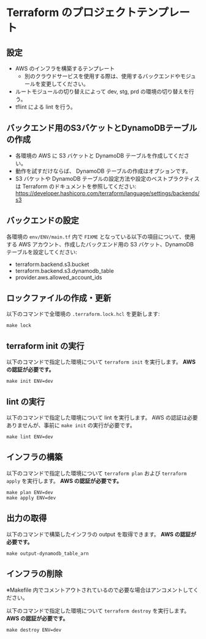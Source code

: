 # Terraform のプロジェクトテンプレート

## 設定

* AWS のインフラを構築するテンプレート
    * 別のクラウドサービスを使用する際は、使用するバックエンドやモジュールを変更してください。
* ルートモジュールの切り替えによって dev, stg, prd の環境の切り替えを行う。
* tflint による lint を行う。

## バックエンド用のS3バケットとDynamoDBテーブルの作成

* 各環境の AWS に S3 バケットと DynamoDB テーブルを作成してください。
* 動作を試すだけならば、 DynamoDB テーブルの作成はオプションです。
* S3 バケットや DynamoDB テーブルの設定方法や設定のベストプラクティスは Terraform のドキュメントを参照してください: https://developer.hashicorp.com/terraform/language/settings/backends/s3

## バックエンドの設定

各環境の `env/ENV/main.tf` 内で `FIXME` となっている以下の項目について、使用する AWS アカウント、作成したバックエンド用の S3 バケット、DynamoDB テーブルを設定してください:

* terraform.backend.s3.bucket
* terraform.backend.s3.dynamodb_table
* provider.aws.allowed_account_ids

## ロックファイルの作成・更新

以下のコマンドで全環境の `.terraform.lock.hcl` を更新します:

``` console
make lock
```

## terraform init の実行

以下のコマンドで指定した環境について `terraform init` を実行します。
**AWS の認証が必要です。**

```console
make init ENV=dev
```

## lint の実行

以下のコマンドで指定した環境について lint を実行します。
AWS の認証は必要ありませんが、事前に `make init` の実行が必要です。

```console
make lint ENV=dev
```

## インフラの構築

以下のコマンドで指定した環境について `terraform plan` および `terraform apply` を実行します。
**AWS の認証が必要です。**

```console
make plan ENV=dev
make apply ENV=dev
```

## 出力の取得

以下のコマンドで構築したインフラの output を取得できます。
**AWS の認証が必要です。**

```console
make output-dynamodb_table_arn
```

## インフラの削除

※Makefile 内でコメントアウトされているので必要な場合はアンコメントしてください。

以下のコマンドで指定した環境について `terraform destroy` を実行します。
**AWS の認証が必要です。**

```console
make destroy ENV=dev
```
